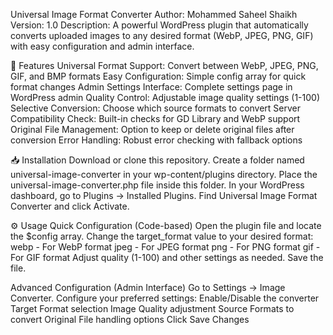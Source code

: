Universal Image Format Converter
Author: Mohammed Saheel Shaikh
Version: 1.0
Description: A powerful WordPress plugin that automatically converts uploaded images to any desired format (WebP, JPEG, PNG, GIF) with easy configuration and admin interface.

📌 Features
Universal Format Support: Convert between WebP, JPEG, PNG, GIF, and BMP formats
Easy Configuration: Simple config array for quick format changes
Admin Settings Interface: Complete settings page in WordPress admin
Quality Control: Adjustable image quality settings (1-100)
Selective Conversion: Choose which source formats to convert
Server Compatibility Check: Built-in checks for GD Library and WebP support
Original File Management: Option to keep or delete original files after conversion
Error Handling: Robust error checking with fallback options

📥 Installation
Download or clone this repository.
Create a folder named universal-image-converter in your wp-content/plugins directory.
Place the universal-image-converter.php file inside this folder.
In your WordPress dashboard, go to Plugins → Installed Plugins.
Find Universal Image Format Converter and click Activate.

⚙️ Usage
Quick Configuration (Code-based)
Open the plugin file and locate the $config array.
Change the target_format value to your desired format:
webp - For WebP format
jpeg - For JPEG format
png - For PNG format
gif - For GIF format
Adjust quality (1-100) and other settings as needed.
Save the file.

Advanced Configuration (Admin Interface)
Go to Settings → Image Converter.
Configure your preferred settings:
Enable/Disable the converter
Target Format selection
Image Quality adjustment
Source Formats to convert
Original File handling options
Click Save Changes
